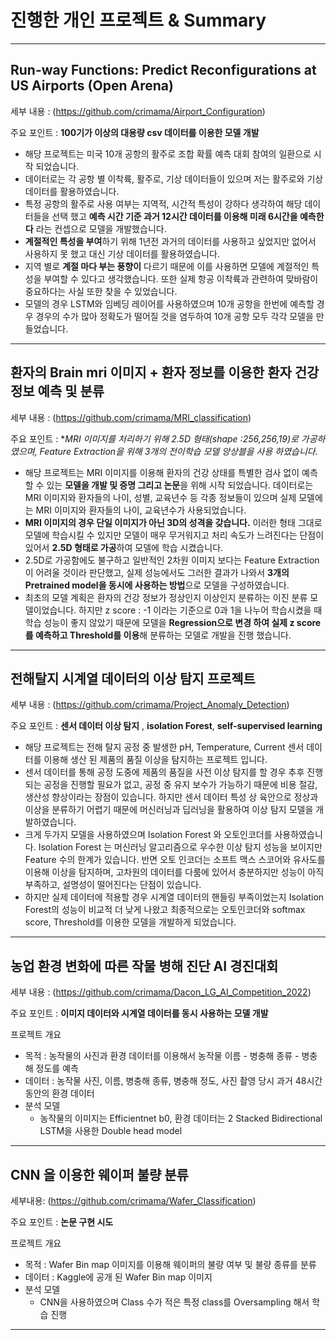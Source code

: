 # 진행한 개인 프로젝트 & Summary 
---
## Run-way Functions: Predict Reconfigurations at US Airports (Open Arena)
세부 내용 : (https://github.com/crimama/Airport_Configuration)

주요 포인트 : **100기가 이상의 대용량 csv 데이터를 이용한 모델 개발** 
- 해당 프로젝트는 미국 10개 공항의 활주로 조합 확률 예측 대회 참여의 일환으로 시작 되었습니다. 
- 데이터로는 각 공항 별 이착륙, 활주로, 기상 데이터들이 있으며 저는 활주로와 기상 데이터를 활용하였습니다. 
- 특정 공항의 활주로 사용 여부는 지역적, 시간적 특성이 강하다 생각하여 해당 데이터들을 선택 했고 **예측 시간 기준 과거 12시간 데이터를 이용해 미래 6시간을 예측한다** 라는 컨셉으로 모델을 개발했습니다. 
- **계절적인 특성을 부여**하기 위해 1년전 과거의 데이터를 사용하고 싶었지만 없어서 사용하지 못 했고 대신 기상 데이터를 활용하였습니다. 
- 지역 별로 **계절 마다 부는 풍향이** 다르기 때문에 이를 사용하면 모델에 계절적인 특성을 부여할 수 있다고 생각했습니다. 또한 실제 항공 이착륙과 관련하여 맞바람이 중요하다는 사실 또한 찾을 수 있었습니다. 
- 모델의 경우 LSTM와 임베딩 레이어를 사용하였으며 10개 공항을 한번에 예측할 경우 경우의 수가 많아 정확도가 떨어질 것을 염두하여 10개 공항 모두 각각 모델을 만들었습니다. 


---
## 환자의 Brain mri 이미지 + 환자 정보를 이용한 환자 건강 정보 예측 및 분류 
세부 내용 : (https://github.com/crimama/MRI_classification)

주요 포인트 : **MRI 이미지를 처리하기 위해 2.5D 형태(shape :256,256,19)로 가공하였으며, Feature Extraction을 위해 3개의 전이학습 모델 앙상블을 사용 하였습니다.* 

- 해당 프로젝트는 MRI 이미지를 이용해 환자의 건강 상태를 특별한 검사 없이 예측할 수 있는 **모델을 개발 및 증명 그리고 논문**을 위해 시작 되었습니다. 데이터로는 MRI 이미지와 환자들의 나이, 성별, 교육년수 등 각종 정보들이 있으며 실제 모델에는 MRI 이미지와 환자들의 나이, 교육년수가 사용되었습니다. 
- **MRI 이미지의 경우 단일 이미지가 아닌 3D의 성격을 갖습니다.** 이러한 형태 그대로 모델에 학습시킬 수 있지만 모델이 매우 무거워지고 처리 속도가 느려진다는 단점이 있어서 **2.5D 형태로 가공**하여 모델에 학습 시켰습니다. 
- 2.5D로 가공함에도 불구하고 일반적인 2차원 이미지 보다는 Feature Extraction이 어려울 것이라 판단했고, 실제 성능에서도 그러한 결과가 나와서 **3개의 Pretrained model을 동시에 사용하는 방법**으로 모델을 구성하였습니다. 
- 최초의 모델 계획은 환자의 건강 정보가 정상인지 이상인지 분류하는 이진 분류 모델이었습니다. 하지만 z score : -1 이라는 기준으로 0과 1을 나누어 학습시켰을 때 학습 성능이 좋지 않았기 때문에 모델을 **Regression으로 변경 하여 실제 z score를 예측하고 Threshold를 이용**해 분류하는 모델로 개발을 진행 했습니다. 


---
## 전해탈지 시계열 데이터의 이상 탐지 프로젝트 
세부 내용 : (https://github.com/crimama/Project_Anomaly_Detection)

주요 포인트 : **센서 데이터 이상 탐지** , **isolation Forest**, **self-supervised learning** 

- 해당 프로젝트는 전해 탈지 공정 중 발생한 pH, Temperature, Current 센서 데이터를 이용해 생산 된 제품의 품질 이상을 탐지하는 프로젝트 입니다. 
- 센서 데이터를 통해 공정 도중에 제품의 품질을 사전 이상 탐지를 할 경우 추후 진행되는 공정을 진행할 필요가 없고, 공정 중 유지 보수가 가능하기 때문에 비용 절감, 생산성 향상이라는 장점이 있습니다. 하지만 센서 데이터 특성 상 육안으로 정상과 이상을 분류하기 어렵기 때문에 머신러닝과 딥러닝을 활용하여 이상 탐지 모델을 개발하였습니다. 
- 크게 두가지 모델을 사용하였으며 Isolation Forest 와 오토인코더를 사용하였습니다. Isolation Forest 는 머신러닝 알고리즘으로 우수한 이상 탐지 성능을 보이지만 Feature 수의 한계가 있습니다. 반면 오토 인코더는 소프트 맥스 스코어와 유사도를 이용해 이상을 탐지하며, 고차원의 데이터를 다룸에 있어서 충분하지만 성능이 아직 부족하고, 설명성이 떨어진다는 단점이 있습니다. 
- 하지만 실제 데이터에 적용할 경우 시계열 데이터의 핸들링 부족이었는지 Isolation Forest의 성능이 비교적 더 낮게 나왔고 최종적으로는 오토인코더와 softmax score, Threshold를 이용한 모델을 개발하게 되었습니다. 
---
## 농업 환경 변화에 따른 작물 병해 진단 AI 경진대회 
세부 내용 : (https://github.com/crimama/Dacon_LG_AI_Competition_2022)

주요 포인트 : **이미지 데이터와 시계열 데이터를 동시 사용하는 모델 개발** 

프로젝트 개요  
  - 목적 : 농작물의 사진과 환경 데이터를 이용해서 농작물 이름 - 병충해 종류 - 병충해 정도를 예측
  - 데이터 : 농작물 사진, 이름, 병충해 종류, 병충해 정도, 사진 촬영 당시 과거 48시간 동안의 환경 데이터 
  - 분석 모델 
    - 농작물의 이미지는 Efficientnet b0, 환경 데이터는 2 Stacked Bidirectional LSTM을 사용한 Double head model 
 ---

## CNN 을 이용한 웨이퍼 불량 분류 
세부내용: (https://github.com/crimama/Wafer_Classification)

주요 포인트 : **논문 구현 시도** 

프로젝트 개요
  - 목적 : Wafer Bin map 이미지를 이용해 웨이퍼의 불량 여부 및 불량 종류를 분류 
  - 데이터 : Kaggle에 공개 된 Wafer Bin map 이미지 
  - 분석 모델 
    - CNN을 사용하였으며 Class 수가 적은 특정 class를 Oversampling 해서 학습 진행 
---


